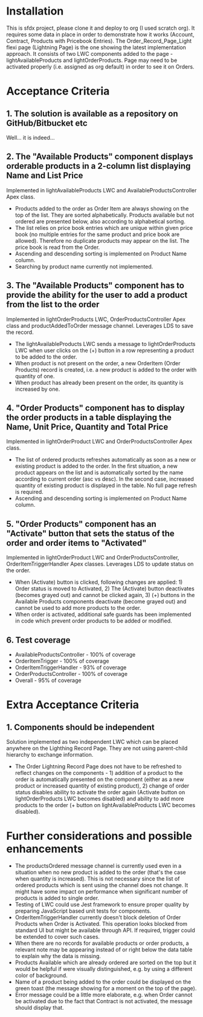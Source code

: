 # Installation
This is sfdx project, please clone it and deploy to org (I used scratch org). It requires some data in place in order to demonstrate how it works (Account, Contract, Products with Pricebook Entries). The Order_Record_Page_Light flexi page (Lightning Page) is the one showing the latest implementation approach. It consists of two LWC components added to the page - lightAvailableProducts and lightOrderProducts. Page may need to be activated properly (i.e. assigned as org default) in order to see it on Orders.

# Acceptance Criteria

## 1. The solution is available as a repository on GitHub/Bitbucket etc

Well... it is indeed...

## 2. The "Available Products" component displays orderable products in a 2-column list displaying Name and List Price

Implemented in lightAvailableProducts LWC and AvailableProductsController Apex class.
- Products added to the order as Order Item are always showing on the top of the list. They are sorted alphabetically. Products available but not ordered are presented below, also according to alphabetical sorting.
- The list relies on price book entries which are unique within given price book (no multiple entries for the same product and price book are allowed). Therefore no duplicate products may appear on the list. The price book is read from the Order.
- Ascending and descending sorting is implemented on Product Name column.
- Searching by product name currently not implemented.

## 3. The "Available Products" component has to provide the ability for the user to add a product from the list to the order

Implemented in lightOrderProducts LWC, OrderProductsController Apex class and productAddedToOrder message channel. Leverages LDS to save the record.
- The lightAvailableProducts LWC sends a message to lightOrderProducts LWC when user clicks on the (+) button in a row representing a product to be added to the order.
- When product is not present on the order, a new OrderItem (Order Products) record is created, i.e. a new product is added to the order with quantity of one.
- When product has already been present on the order, its quantity is increased by one.

## 4. "Order Products" component has to display the order products in a table displaying the Name, Unit Price, Quantity and Total Price

Implemented in lightOrderProduct LWC and OrderProductsController Apex class.
- The list of ordered products refreshes automatically as soon as a new or existing product is added to the order. In the first situation, a new product appears on the list and is automatically sorted by the name according to current order (asc vs desc). In the second case, increased quantity of existing product is displayed in the table. No full page refresh is required.
- Ascending and descending sorting is implemented on Product Name column.

## 5. "Order Products" component has an "Activate" button that sets the status of the order and order items to "Activated"

Implemented in lightOrderProduct LWC and OrderProductsController, OrderItemTriggerHandler Apex classes. Leverages LDS to update status on the order.
- When (Activate) button is clicked, following changes are applied: 1) Order status is moved to Activated, 2) The (Activate) button deactivates (becomes grayed out) and cannot be clicked again, 3) (+) buttons in the Available Products components deactivate (become grayed out) and cannot be used to add more products to the order.
- When order is activated, additional safe guards has been implemented in code which prevent order products to be added or modified.

## 6. Test coverage

- AvailableProductsController - 100% of coverage
- OrderItemTrigger - 100% of coverage
- OrderItemTriggerHandler - 93% of coverage
- OrderProductsController - 100% of coverage
- Overall - 95% of coverage

# Extra Acceptance Criteria

## 1. Components should be independent

Solution implemented as two independent LWC which can be placed anywhere on the Lighthing Record Page. They are not using parent-child hierarchy to exchange information.
- The Order Lightning Record Page does not have to be refreshed to reflect changes on the components - 1) addition of a product to the order is automatically presented on the component (either as a new product or increased quantity of existing product), 2) change of order status disables ability to activate the order again (Activate button on lightOrderProducts LWC becomes disabled) and ability to add more products to the order (+ button on lightAvailableProducts LWC becomes disabled).

# Further considerations and possible enhancements
- The productsOrdered message channel is currently used even in a situation when no new product is added to the order (that's the case when quantity is increased). This is not necessary since the list of ordered products which is sent using the channel does not change. It might have some impact on performance when significant number of products is added to single order.
- Testing of LWC could use Jest framework to ensure proper quality by preparing JavaScript based unit tests for components.
- OrderItemTriggerHandler currently doesn't block deletion of Order Products when Order is Activated. This operation looks blocked from standard UI but might be available through API. If required, trigger could be extended to cover such cases.
- When there are no records for available products or order products, a relevant note may be appearing instead of or right below the data table to explain why the data is missing.
- Products Available which are already ordered are sorted on the top but it would be helpful if were visually distinguished, e.g. by using a different color of background.
- Name of a product being added to the order could be displayed on the green toast (the message showing for a moment on the top of the page).
- Error message could be a little more elaborate, e.g. when Order cannot be activated due to the fact that Contract is not activated, the message should display that.
